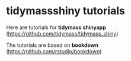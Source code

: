# tidymassshiny tutorials

Here are tutorials for **tidymass shinyapp** (<https://github.com/tidymass/tidymass_shiny>)

The tutorials are based on **bookdown** (<https://github.com/rstudio/bookdown>)
